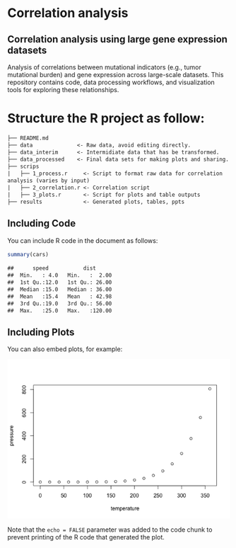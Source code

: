 Correlation analysis
================

## Correlation analysis using large gene expression datasets

Analysis of correlations between mutational indicators (e.g., tumor
mutational burden) and gene expression across large-scale datasets. This
repository contains code, data processing workflows, and visualization
tools for exploring these relationships.

# Structure the R project as follow:

```
├── README.md
├── data              <- Raw data, avoid editing directly.
├── data_interim      <- Intermidiate data that has be transformed.
├── data_processed    <- Final data sets for making plots and sharing.
├── scrips
|   ├── 1_process.r     <- Script to format raw data for correlation analysis (varies by input)
|   ├── 2_correlation.r <- Correlation script
|   ├── 3_plots.r       <- Script for plots and table outputs
├── results             <- Generated plots, tables, ppts
```

## Including Code

You can include R code in the document as follows:

``` r
summary(cars)
```

    ##      speed           dist       
    ##  Min.   : 4.0   Min.   :  2.00  
    ##  1st Qu.:12.0   1st Qu.: 26.00  
    ##  Median :15.0   Median : 36.00  
    ##  Mean   :15.4   Mean   : 42.98  
    ##  3rd Qu.:19.0   3rd Qu.: 56.00  
    ##  Max.   :25.0   Max.   :120.00

## Including Plots

You can also embed plots, for example:

![](README_files/figure-gfm/pressure-1.png)<!-- -->

Note that the `echo = FALSE` parameter was added to the code chunk to
prevent printing of the R code that generated the plot.
